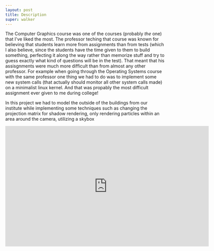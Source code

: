 ```yaml
---
layout: post
title: Description
super: walker
---
```


The Computer Graphics course was one of the courses (probably _the_ one) that I've liked the most. The professor teching that course was known for believing that students learn more from assignments than from tests (which I also believe, since the students have the time given to them to build something, perfecting it along the way rather than memorize stuff and try to guess exactly what kind of questions will be in the test). That meant that his assisgnments were much more difficult than from almost any other professor. For example when going through the Operating Systems course with the same professor one thing we had to do was to implement some new system calls (that actually should monitor all other system calls made) on a minimalist linux kernel. And that was propably the most difficult assignment ever given to me during college!

In this project we had to model the outside of the buildings from our institute while implementing some techniques such as changing the projection matrix for shadow rendering, only rendering particles within an area around the camera, utilizing a skybox

<iframe width="640" height="380" src="http://www.youtube.com/embed/zhOX5e7Py6Y" frameborder="0" allowfullscreen></iframe>